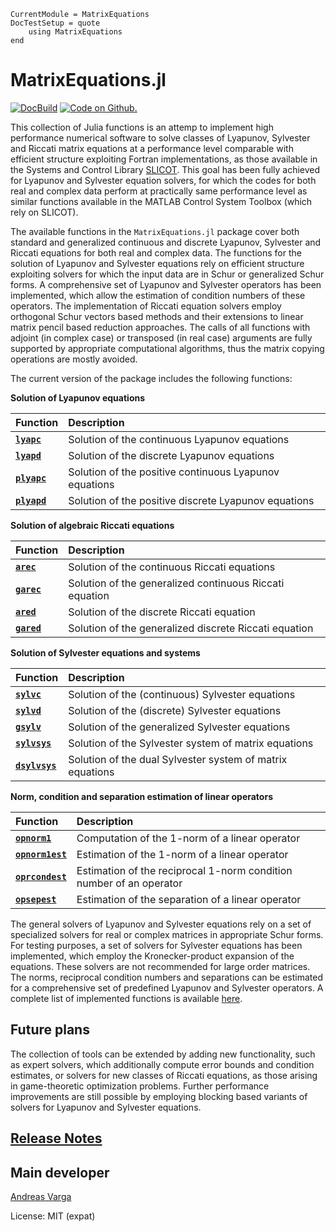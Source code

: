 ```@meta
CurrentModule = MatrixEquations
DocTestSetup = quote
    using MatrixEquations
end
```

# MatrixEquations.jl

[![DocBuild](https://github.com/andreasvarga/MatrixEquations.jl/workflows/CI/badge.svg)](https://github.com/andreasvarga/MatrixEquations.jl/actions)
[![Code on Github.](https://img.shields.io/badge/code%20on-github-blue.svg)](https://github.com/andreasvarga/MatrixEquations.jl)

This collection of Julia functions is an attemp to implement high performance
numerical software to solve classes of Lyapunov, Sylvester and Riccati matrix equations
at a performance level comparable with efficient structure exploiting Fortran implementations, as those available in the Systems and Control Library [SLICOT](http://slicot.org/).
This goal has been fully achieved for Lyapunov and Sylvester equation solvers, for which the
codes for both real and complex data perform at practically same performance level as similar functions available in
the MATLAB Control System Toolbox (which rely on SLICOT).

The available functions in the `MatrixEquations.jl` package cover both standard
and generalized continuous and discrete Lyapunov, Sylvester and Riccati equations for both real and complex data. The functions for the solution of Lyapunov and Sylvester equations rely on efficient structure exploiting solvers for which the input data are in Schur or generalized Schur forms. A comprehensive set of Lyapunov and Sylvester operators has been implemented, which allow the estimation of condition numbers of these operators. The implementation of Riccati equation solvers employ orthogonal Schur vectors
based methods and their extensions to linear matrix pencil based reduction approaches. The calls of all functions with adjoint (in complex case) or transposed (in real case) arguments are fully supported by appropriate computational algorithms, thus the matrix copying operations are mostly avoided.

The current version of the package includes the following functions:

**Solution of Lyapunov equations**

| Function | Description |
| :--- | :--- |
| **[`lyapc`](@ref)**  | Solution of the continuous Lyapunov equations |
| **[`lyapd`](@ref)**  | Solution of the discrete Lyapunov equations |
| **[`plyapc`](@ref)** | Solution of the positive continuous Lyapunov equations|
| **[`plyapd`](@ref)** | Solution of the positive discrete Lyapunov equations|

 **Solution of algebraic  Riccati equations**

| Function | Description |
| :--- | :--- |
| **[`arec`](@ref)**  |  Solution of the continuous Riccati equations|
| **[`garec`](@ref)** |  Solution of the generalized continuous Riccati equation|
| **[`ared`](@ref)**  |  Solution of the discrete Riccati equation|
| **[`gared`](@ref)** |  Solution of the generalized discrete Riccati equation|

 **Solution of Sylvester equations and systems**

| Function | Description |
| :--- | :--- |
| **[`sylvc`](@ref)** | Solution of the (continuous) Sylvester equations|
| **[`sylvd`](@ref)** | Solution of the (discrete) Sylvester equations |
| **[`gsylv`](@ref)** | Solution of the generalized Sylvester equations |
| **[`sylvsys`](@ref)** | Solution of the Sylvester system of matrix equations |
| **[`dsylvsys`](@ref)** | Solution of the dual Sylvester system of matrix equations |

**Norm, condition and separation estimation of linear operators**

| Function | Description |
| :--- | :--- |
| **[`opnorm1`](@ref)** | Computation of the 1-norm of a linear operator|
| **[`opnorm1est`](@ref)** | Estimation of the 1-norm of a linear operator|
| **[`oprcondest`](@ref)** | Estimation of the reciprocal 1-norm condition number of an operator|
| **[`opsepest`](@ref)** | Estimation of the separation of a linear operator|

The general solvers of Lyapunov and Sylvester equations rely on a set of specialized solvers for real or complex matrices in appropriate Schur forms. For testing purposes, a set of solvers for Sylvester equations has been implemented, which employ the Kronecker-product expansion of the equations. These solvers are not recommended for large order matrices. The norms, reciprocal condition numbers and separations can be estimated for a comprehensive set of predefined Lyapunov and Sylvester operators. A complete list of implemented functions is available [here](https://sites.google.com/site/andreasvargacontact/home/software/matrix-equations-in-julia).

## Future plans

The collection of tools can be extended by adding new functionality, such as expert solvers, which additionally compute error bounds and condition estimates, or solvers for new classes of Riccati equations, as those arising in game-theoretic optimization problems. Further performance improvements are still possible by employing blocking based variants of solvers for Lyapunov and Sylvester equations.

## [Release Notes](https://github.com/andreasvarga/MatrixEquations.jl/blob/master/ReleaseNotes.md)

## Main developer

[Andreas Varga](https://sites.google.com/view/andreasvarga/home)

License: MIT (expat)
